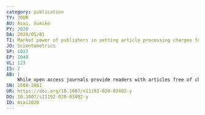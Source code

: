 ```yaml
---
category: publication
TY: JOUR
AU: Asai, Sumiko
PY: 2020
DA: 2020/05/01
TI: Market power of publishers in setting article processing charges for open access journals
JO: Scientometrics
SP: 1037
EP: 1049
VL: 123
IS: 2
AB: |
    While open access journals provide readers with articles free of charge through the journals’ networks, authors are required to pay article processing charges to the publishers. This study simultaneously estimates the article processing charges for 535 open access journals independently launched by publishers along with citation scores and number of articles in a journal to identify the determinants of charges. The results show that open access journal publishers set higher article processing charges for more frequently cited journals with more articles. However, concentration measured by the share squared of the number of articles in an academic field is not shown to influence the charges significantly. Moreover, this study finds that large subscription journal publishers do not generally set higher article processing charges for their open access journals. Instead, they incorporate open access journal publishers that have already accomplished great achievements into their company groups. These findings suggest that large subscription journal publishers may influence the open access journal market through mergers and acquisitions of prominent open access journal publishers in the future, although they do not yet have market power.
SN: 1588-2861
UR: https://doi.org/10.1007/s11192-020-03402-y
DO: 10.1007/s11192-020-03402-y
ID: Asai2020
---
```

